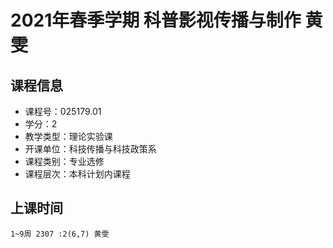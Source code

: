 # 2021年春季学期 科普影视传播与制作 黄雯






## 课程信息

- 课程号：025179.01
- 学分：2
- 教学类型：理论实验课
- 开课单位：科技传播与科技政策系
- 课程类别：专业选修
- 课程层次：本科计划内课程

## 上课时间

```
1~9周 2307 :2(6,7) 黄雯
```

